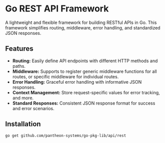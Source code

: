 # Go REST API Framework

A lightweight and flexible framework for building RESTful APIs in Go. This framework simplifies routing, middleware, error handling, and standardized JSON responses.

## Features

* **Routing:** Easily define API endpoints with different HTTP methods and paths.
* **Middleware:** Supports to register generic middleware functions for all routes, or specific middleware for individual routes.
* **Error Handling:** Graceful error handling with informative JSON responses.
* **Context Management:** Store request-specific values for error tracking, and more.
* **Standard Responses:** Consistent JSON response format for success and error scenarios.

## Installation

```bash
go get github.com/pantheon-systems/go-pkg-lib/api/rest
```
